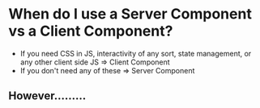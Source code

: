 # When do I use a Server Component vs a Client Component?

- If you need CSS in JS, interactivity of any sort, state management, or any other client side JS => Client Component
- If you don't need any of these => Server Component

## However.........